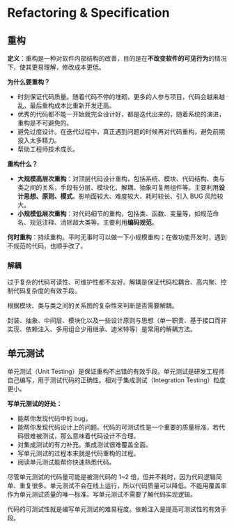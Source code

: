 # Refactoring & Specification

## 重构

**定义**：重构是一种对软件内部结构的改善，目的是在**不改变软件的可见行为**的情况下，使其更易理解，修改成本更低。

**为什么要重构？**

* 时刻保证代码质量。随着代码不停的堆砌，更多的人参与项目，代码会越来越乱，最后重构成本比重新开发还高。
* 优秀的代码都不能一开始就完全设计好，都是迭代出来的，随着系统的演进，重构是不可避免的。
* 避免过度设计。在迭代过程中，真正遇到问题的时候再对代码重构，避免前期投入太多精力。
* 帮助工程师技术成长。

**重构什么？**

* **大规模高层次重构**：对顶层代码设计重构，包括系统、模块、代码结构、类与类之间的关系，手段有分层、模块化、解耦、抽象可复用组件等。主要利用**设计思想、原则、模式**。影响面较大、难度较大、耗时较长、引入 BUG 风险较大。
* **小规模低层次重构**：对代码细节的重构，包括类、函数、变量等，如规范命名、规范注释、消除超大类等。主要利用**编码规范**。

**何时重构**：持续重构。平时无事时可以做一下小规模重构；在做功能开发时，遇到不规范的代码，也顺手改了。

### 解耦

过于复杂的代码可读性、可维护性都不友好。解耦是保证代码松耦合、高内聚、控制代码复杂度的有效手段。

根据模块、类与类之间的关系图的复杂性来判断是否需要解耦。

封装、抽象、中间层、模块化以及一些设计原则与思想（单一职责、基于接口而非实现、依赖注入、多用组合少用继承、迪米特等）是常用的解耦方法。

## 单元测试

单元测试（Unit Testing）是保证重构不出错的有效手段。单元测试是研发工程师自己编写，用于测试代码的正确性。相对于集成测试（Integration Testing）粒度更小。

**写单元测试的好处：**

* 能帮你发现代码中的 bug。
* 能帮你发现代码设计上的问题。代码的可测试性是一个重要的质量标准，若代码很难被测试，那么意味着代码设计不合理。
* 对集成测试的有力补充。集成测试很难覆盖全面。
* 写单元测试的过程本来就是代码重构的过程。
* 阅读单元测试能帮你快速熟悉代码。

尽管单元测试的代码量可能是被测代码的 1~2 倍，但并不耗时，因为代码逻辑简单、重复很多。单元测试不会在线上运行，所以代码质量可以降低。不能用覆盖率作为单元测试质量的唯一标准。写单元测试不需要了解代码实现逻辑。

代码的可测试性就是编写单元测试的难易程度。依赖注入是提高可测试性的有效手段。



